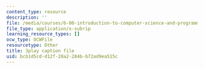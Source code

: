 ```yaml
---
content_type: resource
description: ''
file: /media/courses/6-00-introduction-to-computer-science-and-programming-fall-2008/bcb1d5cdd12f28a2284bb72ad9ea515c_UNHQ7CRsEtU.srt
file_type: application/x-subrip
learning_resource_types: []
ocw_type: OCWFile
resourcetype: Other
title: 3play caption file
uid: bcb1d5cd-d12f-28a2-284b-b72ad9ea515c
---
```

